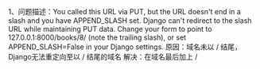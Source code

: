 1、问题描述：You called this URL via PUT, but the URL doesn't end in a slash and you have APPEND_SLASH set. Django can't redirect to the slash URL while maintaining PUT data. Change your form to point to 127.0.0.1:8000/books/8/ (note the trailing slash), or set APPEND_SLASH=False in your Django settings.
    原因：域名未以 / 结尾，Django无法重定向至以 / 结尾的域名
    解决：在域名最后加上 /



